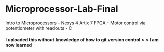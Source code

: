 # Microprocessor-Lab-Final
Intro to Microprocessors - Nexys 4 Artix 7 FPGA - Motor control via potentiometer with readouts - C

#### I uploaded this without knowledge of how to git version control >.> I am now learned
